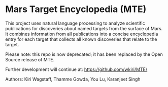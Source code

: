 # Mars Target Encyclopedia (MTE)

This project uses natural language processing to analyze scientific
publications for discoveries about named targets from the surface of
Mars.  It combines information from all publications into a concise
encyclopedia entry for each target that collects all known discoveries
that relate to the target.

Please note: this repo is now deprecated; it has been replaced by the 
Open Source release of MTE. 

Further development will continue at: https://github.com/wkiri/MTE/

Authors: Kiri Wagstaff, Thamme Gowda, You Lu, Karanjeet Singh

